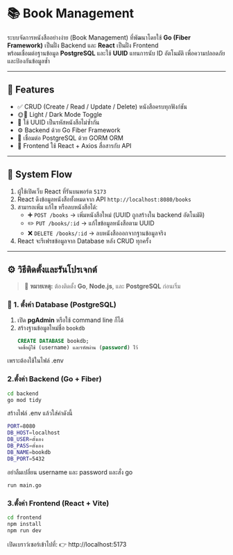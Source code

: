 # 📚 Book Management

ระบบจัดการหนังสืออย่างง่าย (Book Management) ที่พัฒนาโดยใช้ **Go (Fiber Framework)** เป็นฝั่ง Backend และ **React** เป็นฝั่ง Frontend  
พร้อมเชื่อมต่อฐานข้อมูล **PostgreSQL** และใช้ **UUID** แทนการนับ ID อัตโนมัติ เพื่อความปลอดภัยและป้องกันข้อมูลซ้ำ  

---

## 🚀 Features

- ✅ CRUD (Create / Read / Update / Delete) หนังสือครบทุกฟังก์ชัน  
- 🌞🌙 Light / Dark Mode Toggle   
- 🧩 ใช้ UUID เป็นรหัสหนังสือไม่ซ้ำกัน  
- ⚙️ Backend ด้วย Go Fiber Framework  
- 💾 เชื่อมต่อ PostgreSQL ด้วย GORM ORM  
- 🧱 Frontend ใช้ React + Axios สื่อสารกับ API  


---

## 🧠 System Flow

1. ผู้ใช้เปิดเว็บ React ที่รันบนพอร์ต `5173`
2. React ดึงข้อมูลหนังสือทั้งหมดจาก API `http://localhost:8080/books`
3. สามารถเพิ่ม แก้ไข หรือลบหนังสือได้:
   - ➕ `POST /books` → เพิ่มหนังสือใหม่ (UUID ถูกสร้างใน backend อัตโนมัติ)
   - ✏️ `PUT /books/:id` → แก้ไขข้อมูลหนังสือตาม UUID
   - ❌ `DELETE /books/:id` → ลบหนังสือออกจากฐานข้อมูลจริง
4. React จะรีเฟรชข้อมูลจาก Database หลัง CRUD ทุกครั้ง  

---


## ⚙️ วิธีติดตั้งและรันโปรเจกต์

> 🔧 **หมายเหตุ:** ต้องติดตั้ง **Go**, **Node.js**, และ **PostgreSQL** ก่อนเริ่ม

### 🐘 1. ตั้งค่า Database (PostgreSQL)

1. เปิด **pgAdmin** หรือใช้ command line ก็ได้  
2. สร้างฐานข้อมูลใหม่ชื่อ `bookdb`  
   ```sql
   CREATE DATABASE bookdb;
   จดชื่อผู้ใช้ (username) และรหัสผ่าน (password) ไว้
เพราะต้องใช้ในไฟล์ .env

### 2.ตั้งค่า Backend (Go + Fiber)
 ```bash
cd backend
go mod tidy
 ```

สร้างไฟล์ .env แล้วใส่ค่าดังนี้
 ```bash
PORT=8080
DB_HOST=localhost
DB_USER=ตั้งเอง
DB_PASS=ตั้งเอง
DB_NAME=bookdb
DB_PORT=5432

 ```
อย่าลืมเปลี่ยน username และ password
และสั่ง go 
 ```bash
run main.go
 ```

### 3.ตั้งค่า Frontend (React + Vite)
 ```bash
cd frontend
npm install
npm run dev
 ```
เปิดเบราว์เซอร์เข้าไปที่:
👉 http://localhost:5173

